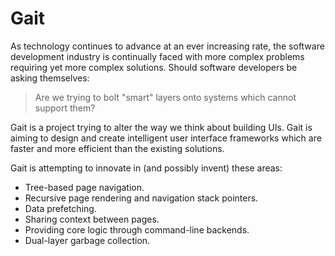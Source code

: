 <title>Gait</title>

# Gait

As technology continues to advance at an ever increasing rate, the software
development industry is continually faced with more complex problems requiring
yet more complex solutions.  Should software developers be asking themselves:

> Are we trying to bolt "smart" layers onto systems which cannot support them?

Gait is a project trying to alter the way we think about building UIs. Gait is
aiming to design and create intelligent user interface frameworks which are
faster and more efficient than the existing solutions.

Gait is attempting to innovate in (and possibly invent) these areas:

- Tree-based page navigation.
- Recursive page rendering and navigation stack pointers.
- Data prefetching.
- Sharing context between pages.
- Providing core logic through command-line backends.
- Dual-layer garbage collection.
